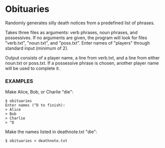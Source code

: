 # Obituaries

Randomly generates silly death notices from a predefined list of phrases.

Takes three files as arguments: verb phrases, noun phrases, and possessives.
If no arguments are given, the program will look for files
"verb.txt", "noun.txt", and "poss.txt".
Enter names of "players" through standard input (minimum of 2).

Output consists of a player name, a line from verb.txt,
and a line from either noun.txt or poss.txt.
If a possessive phrase is chosen,
another player name will be used to complete it.

### EXAMPLES

Make Alice, Bob, or Charlie "die":
```
$ obituaries
Enter names (^D to finish):
> Alice
> Bob
> Charlie
> ^D
```

Make the names listed in deathnote.txt "die":
```
$ obituaries < deathnote.txt
```
